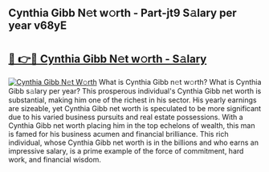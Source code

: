 ## Cynthia Gibb N𝚎t w𝚘rth - Part-jt9 S𝚊lary per year v68yE

# <h2><a href="http://gc0qrsc.nevu.top/?p=Cynthia+Gibb">🔗 👉🔴 Cynthia Gibb N𝚎t w𝚘rth - S𝚊lary</a></h2>

[![Cynthia Gibb N𝚎t W𝚘rth](https://i.imgur.com/Oavwk0R.jpeg)](http://gc0qrsc.nevu.top/?p=Cynthia+Gibb)
What is Cynthia Gibb n𝚎t w𝚘rth? What is Cynthia Gibb s𝚊lary per year?
This prosperous individual's Cynthia Gibb net worth is substantial, making him one of the richest in his sector. His yearly earnings are sizeable, yet Cynthia Gibb net worth is speculated to be more significant due to his varied business pursuits and real estate possessions. With a Cynthia Gibb net worth placing him in the top echelons of wealth, this man is famed for his business acumen and financial brilliance. This rich individual, whose Cynthia Gibb net worth is in the billions and who earns an impressive salary, is a prime example of the force of commitment, hard work, and financial wisdom.
